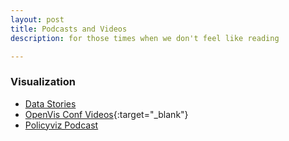```yaml
---
layout: post
title: Podcasts and Videos
description: for those times when we don't feel like reading

---
```


### Visualization
- <a href = "http://datastori.es/" target="_blank">Data Stories</a> 
- [OpenVis Conf Videos](https://openvisconf.com/2015/){:target="_blank"}
- <a href = "https://itunes.apple.com/us/podcast/the-policyviz-podcast/id982966091?mt=2" target="_blank">Policyviz Podcast</a> 